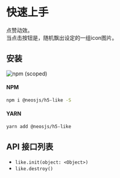 # 快速上手

点赞动效。  
当点击按钮是，随机飘出设定的一组icon图片。

## 安装
![npm (scoped)](https://img.shields.io/npm/v/@neosjs/h5-like)
#### NPM
```sh
npm i @neosjs/h5-like -S
```
#### YARN
```sh
yarn add @neosjs/h5-like
```

## API 接口列表

- `like.init(object: <Object>)` 
- `like.destroy()`

